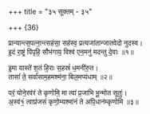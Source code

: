 +++
title = "३५ सूक्तम् - ३५"

+++
{36}

प्रान्यान्त्स॒पत्ना॒न्त्सह॑सा॒ सह॑स्व॒ प्रत्यजा॑तान्जातवेदो नुदस्व।  
इ॒दं रा॒ष्ट्रं पि॑पृहि॒ सौभ॑गाय॒ विश्व॑ एन॒मनु॑ मदन्तु दे॒वाः ॥१॥

इ॒मा यास्ते॑ श॒तं हि॒राः स॒हस्रं॑ ध॒मनी॑रु॒त।  
तासां॑ ते॒ सर्वा॑साम॒हमश्म॑ना॒ बिल॒मप्य॑धाम् ॥२॥

परं॒ योने॒रव॑रं ते कृणोमि॒ मा त्वा॑ प्र॒जाभि भू॒न्मोत सूतुः॑।  
अ॒स्व॑१ं॒ त्वाप्र॑जसं कृणो॒म्यश्मा॑नं ते अपि॒धान॑म्कृणोमि ॥३॥
